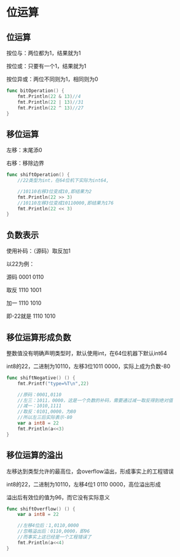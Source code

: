 # 位运算

## 位运算

按位与：两位都为1，结果就为1

按位或：只要有一个1，结果就为1

按位异或：两位不同则为1，相同则为0

```go
func bitOperation() {
    fmt.Println(22 & 13)//4
    fmt.Println(22 | 13)//31
    fmt.Println(22 ^ 13)//27
}
```

## 移位运算

左移：末尾添0

右移：移除边界

```go
func shiftOperation() {
    //22类型为int，在64位机下实际为int64,

    //10110右移3位变成10,即结果为2
    fmt.Println(22 >> 3)
    //10110左移3位变成10110000,即结果为176
    fmt.Println(22 << 3)
}	
```

## 负数表示

使用补码：（源码）取反加1

以22为例：

源码 0001 0110

取反 1110 1001

加一 1110 1010

即-22就是 1110 1010

## 移位运算形成负数

整数值没有明确声明类型时，默认使用int，在64位机器下默认int64

int8的22，二进制为10110，左移3位1011 0000，实际上成为负数-80

```go
func shiftNegative() () {
    fmt.Printf("type=%T\n",22)

    //原码：0001,0110
    //左三：1011，0000，这是一个负数的补码，需要通过减一取反得到绝对值
    //减一：1010,1111
    //取反：0101,0000，为80
    //所以左三后实际表示-80
    var a int8 = 22
    fmt.Println(a<<3)
}
```

## 移位运算的溢出

左移达到类型允许的最高位，会overflow溢出，形成事实上的工程错误

int8的22，二进制为10110，左移4位1 0110 0000，高位溢出形成

溢出后有效位的值为96，而它没有实际意义

```go
func shiftOverflow() () {
    var a int8 = 22

    //左移4位后：1,0110,0000
    //忽略溢出后：0110,0000，即96
    //而事实上这已经是一个工程错误了
    fmt.Println(a<<4)
}
```



